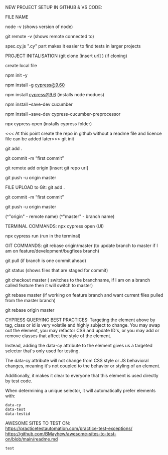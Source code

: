NEW PROJECT SETUP IN GITHUB & VS CODE:

FILE NAME

node -v
(shows version of node)

git remote -v
(shows remote connected to)

spec.cy.js
".cy" part makes it easier to find tests in larger projects

PROJECT INITALISATION
(git clone [insert url] ) (if cloning)

create local file

npm init -y

npm install -g cypress@9.60

npm install cypress@9.6 (installs node modues)

npm install –save-dev cucumber

npm install –save-dev cypress-cucumber-preprocessor

npx cypress open (installs cypress folder)

<<< At this point create the repo in github without a readme file and licence file can be added later>>>
git init

git add .

git commit -m “first commit”

git remote add origin [insert git repo url]

git push -u origin master

FILE UPLOAD to Git:
git add .

git commit -m “first commit”

git push -u origin master

(^"origin" - remote name)
(^"master" - branch name)

TERMINAL COMMANDS:
npx cypress open (UI)

npx cypress run (run in the terminal)

GIT COMMANDS:
git rebase origin/master 
    (to update branch to master if I am on feature/development/bugfixes branch)

git pull
    (if branch is one commit ahead)

git status
 (shows files that are staged for commit)

 git checkout master
    ( switches to the branchname, if I am on a branch called feature then it will switch to master)

git rebase master 
(if working on feature branch and want current files pulled from the master branch)

git rebase origin master

CYPRESS QUERYING BEST PRACTICES:
Targeting the element above by tag, class or id is very volatile and highly subject to change. You may swap out the element, you may refactor CSS and update ID's, or you may add or remove classes that affect the style of the element.

Instead, adding the data-cy attribute to the element gives us a targeted selector that's only used for testing.

The data-cy attribute will not change from CSS style or JS behavioral changes, meaning it's not coupled to the behavior or styling of an element.

Additionally, it makes it clear to everyone that this element is used directly by test code.

When determining a unique selector, it will automatically prefer elements with:

    data-cy
    data-test
    data-testid

AWESOME SITES TO TEST ON:
https://practicetestautomation.com/practice-test-exceptions/
https://github.com/BMayhew/awesome-sites-to-test-on/blob/main/readme.md


    test

